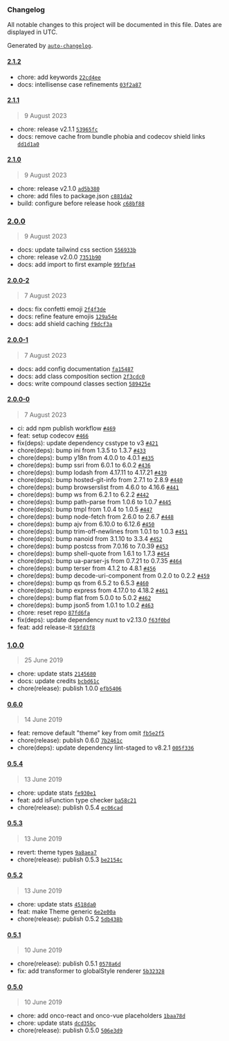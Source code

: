 ### Changelog

All notable changes to this project will be documented in this file. Dates are displayed in UTC.

Generated by [`auto-changelog`](https://github.com/CookPete/auto-changelog).

#### [2.1.2](https://github.com/wagerfield/onno/compare/2.1.1...2.1.2)

- chore: add keywords [`22cd4ee`](https://github.com/wagerfield/onno/commit/22cd4ee5695e16a7e0c67779207a73f5e6ba43c2)
- docs: intellisense case refinements [`03f2a87`](https://github.com/wagerfield/onno/commit/03f2a87d8e5f784fdeb715bf89ca56cf24155ac4)

#### [2.1.1](https://github.com/wagerfield/onno/compare/2.1.0...2.1.1)

> 9 August 2023

- chore: release v2.1.1 [`53965fc`](https://github.com/wagerfield/onno/commit/53965fc8858c51cb5a828da697a79d150a7dd995)
- docs: remove cache from bundle phobia and codecov shield links [`dd1d1a0`](https://github.com/wagerfield/onno/commit/dd1d1a04e239348d8df95fa7c83dd24dfb740242)

#### [2.1.0](https://github.com/wagerfield/onno/compare/2.0.0...2.1.0)

> 9 August 2023

- chore: release v2.1.0 [`ad5b380`](https://github.com/wagerfield/onno/commit/ad5b380f3657861281074809f6b87eb6fb94e51c)
- chore: add files to package.json [`c881da2`](https://github.com/wagerfield/onno/commit/c881da2bf02af6c547fb6d8107acfc2c2ca82d9b)
- build: configure before release hook [`c68bf88`](https://github.com/wagerfield/onno/commit/c68bf8879caf3203229f541dffccb616489963e8)

### [2.0.0](https://github.com/wagerfield/onno/compare/2.0.0-2...2.0.0)

> 9 August 2023

- docs: update tailwind css section [`556933b`](https://github.com/wagerfield/onno/commit/556933b509cc11a6ea780f03782775f20ae54672)
- chore: release v2.0.0 [`7351b90`](https://github.com/wagerfield/onno/commit/7351b90b081243f2d99257c0416b01deffbfc916)
- docs: add import to first example [`99fbfa4`](https://github.com/wagerfield/onno/commit/99fbfa4270df2d5e32e262fedfc3ae185cf86eca)

#### [2.0.0-2](https://github.com/wagerfield/onno/compare/2.0.0-1...2.0.0-2)

> 7 August 2023

- docs: fix confetti emoji [`2f4f3de`](https://github.com/wagerfield/onno/commit/2f4f3dede529c350e876bb1de0181673af55e86c)
- docs: refine feature emojis [`129a54e`](https://github.com/wagerfield/onno/commit/129a54e6fae0a3730d16eb0faec860f70152c839)
- docs: add shield caching [`f9dcf3a`](https://github.com/wagerfield/onno/commit/f9dcf3aa101ff2d3d7008604375cfd2c14b6884b)

#### [2.0.0-1](https://github.com/wagerfield/onno/compare/2.0.0-0...2.0.0-1)

> 7 August 2023

- docs: add config documentation [`fa15487`](https://github.com/wagerfield/onno/commit/fa154874cf60d81febdca83ebaa344572d422f8f)
- docs: add class composition section [`2f3cdc0`](https://github.com/wagerfield/onno/commit/2f3cdc0895c6ff9b2384239e0a7ad34f0d82cd34)
- docs: write compound classes section [`589425e`](https://github.com/wagerfield/onno/commit/589425effd73b6a4697c11166ec98bd083ae3eef)

#### [2.0.0-0](https://github.com/wagerfield/onno/compare/1.0.0...2.0.0-0)

> 7 August 2023

- ci: add npm publish workflow [`#469`](https://github.com/wagerfield/onno/pull/469)
- feat: setup codecov [`#466`](https://github.com/wagerfield/onno/pull/466)
- fix(deps): update dependency csstype to v3 [`#421`](https://github.com/wagerfield/onno/pull/421)
- chore(deps): bump ini from 1.3.5 to 1.3.7 [`#433`](https://github.com/wagerfield/onno/pull/433)
- chore(deps): bump y18n from 4.0.0 to 4.0.1 [`#435`](https://github.com/wagerfield/onno/pull/435)
- chore(deps): bump ssri from 6.0.1 to 6.0.2 [`#436`](https://github.com/wagerfield/onno/pull/436)
- chore(deps): bump lodash from 4.17.11 to 4.17.21 [`#439`](https://github.com/wagerfield/onno/pull/439)
- chore(deps): bump hosted-git-info from 2.7.1 to 2.8.9 [`#440`](https://github.com/wagerfield/onno/pull/440)
- chore(deps): bump browserslist from 4.6.0 to 4.16.6 [`#441`](https://github.com/wagerfield/onno/pull/441)
- chore(deps): bump ws from 6.2.1 to 6.2.2 [`#442`](https://github.com/wagerfield/onno/pull/442)
- chore(deps): bump path-parse from 1.0.6 to 1.0.7 [`#445`](https://github.com/wagerfield/onno/pull/445)
- chore(deps): bump tmpl from 1.0.4 to 1.0.5 [`#447`](https://github.com/wagerfield/onno/pull/447)
- chore(deps): bump node-fetch from 2.6.0 to 2.6.7 [`#448`](https://github.com/wagerfield/onno/pull/448)
- chore(deps): bump ajv from 6.10.0 to 6.12.6 [`#450`](https://github.com/wagerfield/onno/pull/450)
- chore(deps): bump trim-off-newlines from 1.0.1 to 1.0.3 [`#451`](https://github.com/wagerfield/onno/pull/451)
- chore(deps): bump nanoid from 3.1.10 to 3.3.4 [`#452`](https://github.com/wagerfield/onno/pull/452)
- chore(deps): bump postcss from 7.0.16 to 7.0.39 [`#453`](https://github.com/wagerfield/onno/pull/453)
- chore(deps): bump shell-quote from 1.6.1 to 1.7.3 [`#454`](https://github.com/wagerfield/onno/pull/454)
- chore(deps): bump ua-parser-js from 0.7.21 to 0.7.35 [`#464`](https://github.com/wagerfield/onno/pull/464)
- chore(deps): bump terser from 4.1.2 to 4.8.1 [`#456`](https://github.com/wagerfield/onno/pull/456)
- chore(deps): bump decode-uri-component from 0.2.0 to 0.2.2 [`#459`](https://github.com/wagerfield/onno/pull/459)
- chore(deps): bump qs from 6.5.2 to 6.5.3 [`#460`](https://github.com/wagerfield/onno/pull/460)
- chore(deps): bump express from 4.17.0 to 4.18.2 [`#461`](https://github.com/wagerfield/onno/pull/461)
- chore(deps): bump flat from 5.0.0 to 5.0.2 [`#462`](https://github.com/wagerfield/onno/pull/462)
- chore(deps): bump json5 from 1.0.1 to 1.0.2 [`#463`](https://github.com/wagerfield/onno/pull/463)
- chore: reset repo [`87fd6fa`](https://github.com/wagerfield/onno/commit/87fd6fa4bf5b31707017055e2a8be68729a80994)
- fix(deps): update dependency nuxt to v2.13.0 [`f63f0bd`](https://github.com/wagerfield/onno/commit/f63f0bd5c7b59f9da88a95b35f61c781b6c32b25)
- feat: add release-it [`59fd3f8`](https://github.com/wagerfield/onno/commit/59fd3f8bc7539bf2c9a9d1cb5278fb2511287a12)

### [1.0.0](https://github.com/wagerfield/onno/compare/0.6.0...1.0.0)

> 25 June 2019

- chore: update stats [`2145680`](https://github.com/wagerfield/onno/commit/2145680265b89c4830abd18b364c26016c8e1fba)
- docs: update credits [`bcbd61c`](https://github.com/wagerfield/onno/commit/bcbd61cde9bea5923f4e7fbcdff84921f0ea8d9f)
- chore(release): publish 1.0.0 [`efb5406`](https://github.com/wagerfield/onno/commit/efb54065674ceea706e27d76da433ac36dfe33c1)

#### [0.6.0](https://github.com/wagerfield/onno/compare/0.5.4...0.6.0)

> 14 June 2019

- feat: remove default "theme" key from omit [`fb5e2f5`](https://github.com/wagerfield/onno/commit/fb5e2f5b5ca206b513c3e0af4f751fb86745a287)
- chore(release): publish 0.6.0 [`7b2461c`](https://github.com/wagerfield/onno/commit/7b2461c415e9a8a902515f82bf734805d7b4aa6d)
- chore(deps): update dependency lint-staged to v8.2.1 [`005f336`](https://github.com/wagerfield/onno/commit/005f336022ec8703aa7468ad4ecbdc2a5427064c)

#### [0.5.4](https://github.com/wagerfield/onno/compare/0.5.3...0.5.4)

> 13 June 2019

- chore: update stats [`fe930e1`](https://github.com/wagerfield/onno/commit/fe930e184533ce4142e50561e4f4d51078690ad2)
- feat: add isFunction type checker [`ba58c21`](https://github.com/wagerfield/onno/commit/ba58c21cbe29eaa5b69818dcaca8273bf8652e85)
- chore(release): publish 0.5.4 [`ec06cad`](https://github.com/wagerfield/onno/commit/ec06cad8206dcca01624ecfb1708fb4917adf593)

#### [0.5.3](https://github.com/wagerfield/onno/compare/0.5.2...0.5.3)

> 13 June 2019

- revert: theme types [`9a8aea7`](https://github.com/wagerfield/onno/commit/9a8aea71fda80825ddefa9183ce9a7eeab90a423)
- chore(release): publish 0.5.3 [`be2154c`](https://github.com/wagerfield/onno/commit/be2154c634b965ddaa15d98eed0e2b4419755c2d)

#### [0.5.2](https://github.com/wagerfield/onno/compare/0.5.1...0.5.2)

> 13 June 2019

- chore: update stats [`4518da0`](https://github.com/wagerfield/onno/commit/4518da035fb4f59a618f4344f90286caa3f49eae)
- feat: make Theme generic [`6e2e00a`](https://github.com/wagerfield/onno/commit/6e2e00a387aeff0510e010f64e769c059513e5bc)
- chore(release): publish 0.5.2 [`5db438b`](https://github.com/wagerfield/onno/commit/5db438b1058429cbebb229448ff78cad548d5a53)

#### [0.5.1](https://github.com/wagerfield/onno/compare/0.5.0...0.5.1)

> 10 June 2019

- chore(release): publish 0.5.1 [`0578a6d`](https://github.com/wagerfield/onno/commit/0578a6db4615d389f48ad31fda6388e49dab0c1b)
- fix: add transformer to globalStyle renderer [`5b32328`](https://github.com/wagerfield/onno/commit/5b32328a74e9d54408a59d331ad7ecc4a3ca67ea)

#### [0.5.0](https://github.com/wagerfield/onno/compare/0.4.8...0.5.0)

> 10 June 2019

- chore: add onco-react and onco-vue placeholders [`1baa78d`](https://github.com/wagerfield/onno/commit/1baa78d8d9fb51ce2d2d6d9ff06bd8fad5ef7503)
- chore: update stats [`dcd35bc`](https://github.com/wagerfield/onno/commit/dcd35bc4cbf7c7d7866f8a011be2713fa593b1d9)
- chore(release): publish 0.5.0 [`506e3d9`](https://github.com/wagerfield/onno/commit/506e3d988147d8eac78ecdabca32c2f0930de928)
